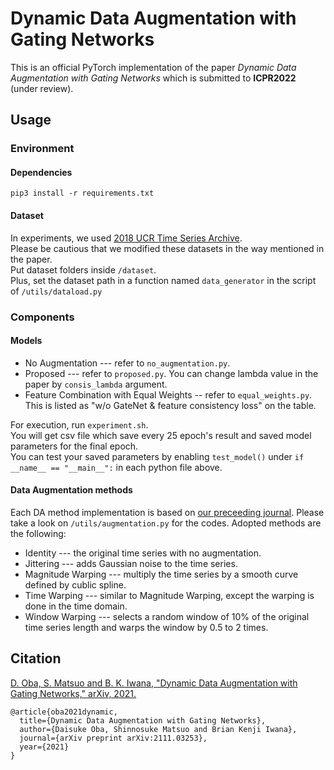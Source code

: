 # Dynamic Data Augmentation with Gating Networks
This is an official PyTorch implementation of the paper *Dynamic Data Augmentation with Gating Networks* which is submitted to **ICPR2022** (under review).  

## Usage

### Environment

#### Dependencies
```pip3 install -r requirements.txt```

#### Dataset
In experiments, we used [2018 UCR Time Series Archive](https://www.cs.ucr.edu/~eamonn/time_series_data_2018/).  
Please be cautious that we modified these datasets in the way mentioned in the paper.  
Put dataset folders inside ```/dataset```.  
Plus, set the dataset path in a function named ```data_generator``` in the script of ```/utils/dataload.py```   

### Components

#### Models
* No Augmentation --- refer to ```no_augmentation.py```.  
* Proposed --- refer to ```proposed.py```. You can change lambda value in the paper by ```consis_lambda``` argument.  
* Feature Combination with Equal Weights -- refer to ```equal_weights.py```.  This is listed as "w/o GateNet & feature consistency loss" on the table.  
<!--* Ensemble -- refer to ```ensemble.py```.
* Concatenate --- refer to ```concat.py```.  -->  

For execution, run ```experiment.sh```.  
You will get csv file which save every 25 epoch's result and saved model parameters for the final epoch.  
You can test your saved parameters by enabling ```test_model()``` under ```if __name__ == "__main__":``` in each python file above.  

#### Data Augmentation methods
Each DA method implementation is based on [our preceeding journal](https://journals.plos.org/plosone/article?id=10.1371/journal.pone.0254841).
Please take a look on ```/utils/augmentation.py``` for the codes. Adopted methods are the following:  
* Identity --- the original time series with no augmentation.  
* Jittering --- adds Gaussian noise to the time series.  
* Magnitude Warping --- multiply the time series by a smooth curve defined by cublic spline.  
* Time Warping --- similar to Magnitude Warping, except the warping is done in the time domain.  
* Window Warping --- selects a random window of 10% of the original time series length and warps the window by 0.5 to 2 times.  

## Citation
[D. Oba, S. Matsuo and B. K. Iwana, "Dynamic Data Augmentation with Gating Networks," arXiv, 2021.](https://arxiv.org/abs/2111.03253)  
```
@article{oba2021dynamic,
  title={Dynamic Data Augmentation with Gating Networks},
  author={Daisuke Oba, Shinnosuke Matsuo and Brian Kenji Iwana},
  journal={arXiv preprint arXiv:2111.03253},
  year={2021}
}
```
